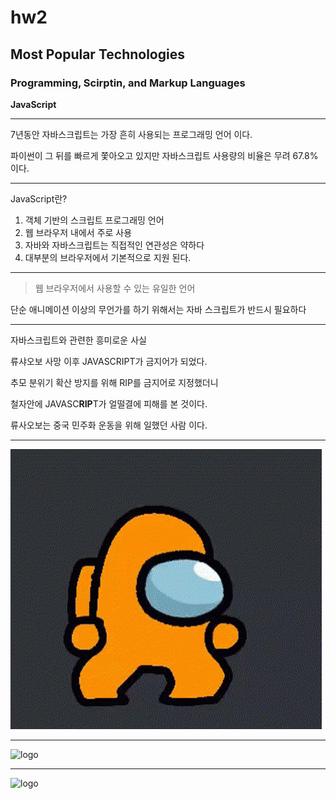 # hw2
## Most Popular Technologies
### Programming, Scirptin, and Markup Languages

**JavaScript** 

---
7년동안 자바스크립트는 가장 흔히 사용되는 프로그래밍 언어 이다.

파이썬이 그 뒤를 빠르게 쫓아오고 있지만 자바스크립트 사용량의 비율은 무려 67.8% 이다.

---

JavaScript란?

1. 객체 기반의 스크립트 프로그래밍 언어
2. 웹 브라우저 내에서 주로 사용
3. 자바와 자바스크립트는 직접적인 연관성은 약하다
4. 대부분의 브라우저에서 기본적으로 지원 된다.


---

>웹 브라우저에서 사용할 수 있는 유일한 언어 

단순 애니메이션 이상의 무언가를 하기 위해서는 자바 스크립트가 반드시 필요하다

---
자바스크립트와 관련한 흥미로운 사실

류샤오보 사망 이후 JAVASCRIPT가 
금지어가 되었다.

추모 분위기 확산 방지를 위해 RIP를 금지어로 지정했더니

철자안에 JAVASC**RIP**T가 얼떨결에 피해를 본 것이다.

류사오보는 중국 민주화 운동을 위해 일했던 사람 이다.

---

![지프](giphy.gif)

---

![logo](https://blog.hubspot.com/hubfs/Smiling%20Leo%20Perfect%20GIF.gif)

---

![logo](https://upload.wikimedia.org/wikipedia/commons/thumb/0/09/HGU-Emblem-eng2.png/150px-HGU-Emblem-eng2.png) 

